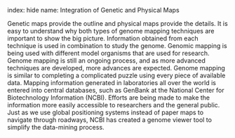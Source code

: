 index: hide
name: Integration of Genetic and Physical Maps

Genetic maps provide the outline and physical maps provide the details. It is easy to understand why both types of genome mapping techniques are important to show the big picture. Information obtained from each technique is used in combination to study the genome. Genomic mapping is being used with different model organisms that are used for research. Genome mapping is still an ongoing process, and as more advanced techniques are developed, more advances are expected. Genome mapping is similar to completing a complicated puzzle using every piece of available data. Mapping information generated in laboratories all over the world is entered into central databases, such as GenBank at the National Center for Biotechnology Information (NCBI). Efforts are being made to make the information more easily accessible to researchers and the general public. Just as we use global positioning systems instead of paper maps to navigate through roadways, NCBI has created a genome viewer tool to simplify the data-mining process.
